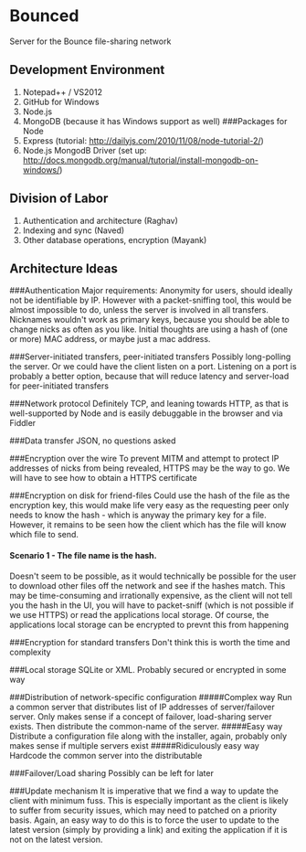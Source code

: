 Bounced
=======

Server for the Bounce file-sharing network

Development Environment
-----------------------
1. Notepad++ / VS2012
2. GitHub for Windows
3. Node.js
4. MongoDB (because it has Windows support as well)
###Packages for Node
1. Express (tutorial: http://dailyjs.com/2010/11/08/node-tutorial-2/)
2. Node.js MongodB Driver (set up: http://docs.mongodb.org/manual/tutorial/install-mongodb-on-windows/)

Division of Labor
-----------------
1. Authentication and architecture (Raghav)
2. Indexing and sync (Naved)
3. Other database operations, encryption (Mayank)

Architecture Ideas
------------------
###Authentication
Major requirements: Anonymity for users, should ideally not be identifiable by IP. However with a packet-sniffing tool, this would be almost impossible to do, unless the server is involved in all transfers.
Nicknames wouldn't work as primary keys, because you should be able to change nicks as often as you like. Initial thoughts are using a hash of (one or more) MAC address, or maybe just a mac address.

###Server-initiated transfers, peer-initiated transfers
Possibly long-polling the server. Or we could have the client listen on a port. Listening on a port is probably a better option, because that will reduce latency and server-load for peer-initiated transfers

###Network protocol
Definitely TCP, and leaning towards HTTP, as that is well-supported by Node and is easily debuggable in the browser and via Fiddler

###Data transfer
JSON, no questions asked

###Encryption over the wire
To prevent MITM and attempt to protect IP addresses of nicks from being revealed, HTTPS may be the way to go. We will have to see how to obtain a HTTPS certificate

###Encryption on disk for friend-files
Could use the hash of the file as the encryption key, this would make life very easy as the requesting peer only needs to know the hash - which is anyway the primary key for a file. However, it remains to be seen how the client which has the file will know which file to send.

#### Scenario 1 - The file name is the hash.
Doesn't seem to be possible, as it would technically be possible for the user to download other files off the network and see if the hashes match. This may be time-consuming and irrationally expensive, as the client will not tell you the hash in the UI, you will have to packet-sniff (which is not possible if we use HTTPS) or read the applications local storage. Of course, the applications local storage can be encrypted to prevnt this from happening

###Encryption for standard transfers
Don't think this is worth the time and complexity

###Local storage
SQLite or XML. Probably secured or encrypted in some way

###Distribution of network-specific configuration
#####Complex way
Run a common server that distributes list of IP addresses of server/failover server. Only makes sense if a concept of failover, load-sharing server exists. Then distribute the common-name of the server.
#####Easy way
Distribute a configuration file along with the installer, again, probably only makes sense if multiple servers exist
#####Ridiculously easy way
Hardcode the common server into the distributable

###Failover/Load sharing
Possibly can be left for later

###Update mechanism
It is imperative that we find a way to update the client with minimum fuss. This is especially important as the client is likely to suffer from security issues, which may need to patched on a priority basis.
Again, an easy way to do this is to force the user to update to the latest version (simply by providing a link) and exiting the application if it is not on the latest version.